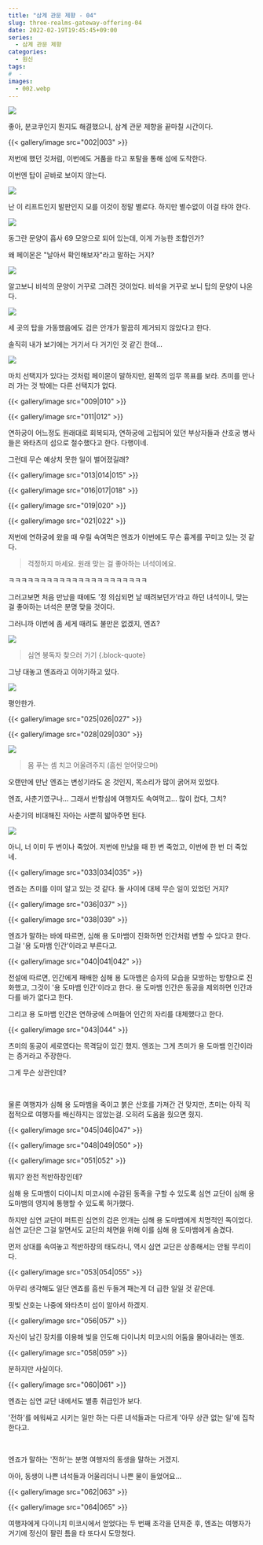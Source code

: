 ```yaml
---
title: "삼계 관문 제향 - 04"
slug: three-realms-gateway-offering-04
date: 2022-02-19T19:45:45+09:00
series:
  - 삼계 관문 제향
categories:
  - 원신
tags:
#  - 
images:
  - 002.webp
---
```


![](001.webp)

좋아, 분코쿠인지 뭔지도 해결했으니, 삼계 관문 제향을 끝마칠 시간이다.

{{< gallery/image src="002|003" >}}

저번에 했던 것처럼, 이번에도 거품을 타고 포탈을 통해 섬에 도착한다.

이번엔 탑이 곧바로 보이지 않는다.

![](004.webp)

난 이 리프트인지 발판인지 모를 이것이 정말 별로다. 하지만 별수없이 이걸 타야 한다.

![](005.webp)

동그란 문양이 흡사 69 모양으로 되어 있는데, 이게 가능한 조합인가?

왜 페이몬은 "날아서 확인해보자"라고 말하는 거지?

![](006.webp)

알고보니 비석의 문양이 거꾸로 그려진 것이었다. 비석을 거꾸로 보니 탑의 문양이 나온다.

![](007.webp)

세 곳의 탑을 가동했음에도 검은 안개가 말끔히 제거되지 않았다고 한다.

솔직히 내가 보기에는 거기서 다 거기인 것 같긴 한데...

![](008.webp)

마치 선택지가 있다는 것처럼 페이몬이 말하지만, 왼쪽의 임무 목표를 보라. 츠미를 만나러 가는 것 밖에는 다른 선택지가 없다.

{{< gallery/image src="009|010" >}}

{{< gallery/image src="011|012" >}}

연하궁이 어느정도 원래대로 회복되자, 연하궁에 고립되어 있던 부상자들과 산호궁 병사들은 와타츠미 섬으로 철수했다고 한다. 다행이네.

그런데 무슨 예상치 못한 일이 벌어졌길래?

{{< gallery/image src="013|014|015" >}}

{{< gallery/image src="016|017|018" >}}

{{< gallery/image src="019|020" >}}

{{< gallery/image src="021|022" >}}

저번에 연하궁에 왔을 때 우릴 속여먹은 엔죠가 이번에도 무슨 흉계를 꾸미고 있는 것 같다.

> 걱정하지 마세요. 원래 맞는 걸 좋아하는 녀석이에요.

ㅋㅋㅋㅋㅋㅋㅋㅋㅋㅋㅋㅋㅋㅋㅋㅋㅋㅋㅋㅋㅋㅋ

그러고보면 처음 만났을 때에도 '정 의심되면 날 때려보던가'라고 하던 녀석이니, 맞는 걸 좋아하는 녀석은 분명 맞을 것이다.

그러니까 이번에 좀 세게 때려도 불만은 없겠지, 엔죠?

![](023.webp)

> 심연 봉독자 찾으러 가기
{.block-quote}

그냥 대놓고 엔죠라고 이야기하고 있다.

![](024.webp)

평안한가.

{{< gallery/image src="025|026|027" >}}

{{< gallery/image src="028|029|030" >}}

![](031.webp)

> 몸 푸는 셈 치고 어울려주지 (흠씬 얻어맞으며)

오랜만에 만난 엔죠는 변성기라도 온 것인지, 목소리가 많이 굵어져 있었다.

엔죠, 사춘기였구나... 그래서 반항심에 여행자도 속여먹고... 많이 컸다, 그치?

사춘기의 비대해진 자아는 사뿐히 밟아주면 된다.

![](032.webp)

아니, 너 이미 두 번이나 죽었어. 저번에 만났을 때 한 번 죽었고, 이번에 한 번 더 죽었네.

{{< gallery/image src="033|034|035" >}}

엔죠는 츠미를 이미 알고 있는 것 같다. 둘 사이에 대체 무슨 일이 있었던 거지?

{{< gallery/image src="036|037" >}}

{{< gallery/image src="038|039" >}}

엔죠가 말하는 바에 따르면, 심해 용 도마뱀이 진화하면 인간처럼 변할 수 있다고 한다. 그걸 '용 도마뱀 인간'이라고 부른다고.

{{< gallery/image src="040|041|042" >}}

전설에 따르면, 인간에게 패배한 심해 용 도마뱀은 승자의 모습을 모방하는 방향으로 진화했고, 그것이 '용 도마뱀 인간'이라고 한다. 용 도마뱀 인간은 동공을 제외하면 인간과 다를 바가 없다고 한다.

그리고 용 도마뱀 인간은 연하궁에 스며들어 인간의 자리를 대체했다고 한다.

{{< gallery/image src="043|044" >}}

츠미의 동공이 세로였다는 목격담이 있긴 했지. 엔죠는 그게 츠미가 용 도마뱀 인간이라는 증거라고 주장한다.

그게 무슨 상관인데?

&nbsp;

물론 여행자가 심해 용 도마뱀을 죽이고 붉은 산호를 가져간 건 맞지만, 츠미는 아직 직접적으로 여행자를 배신하지는 않았는걸. 오히려 도움을 줬으면 줬지.

{{< gallery/image src="045|046|047" >}}

{{< gallery/image src="048|049|050" >}}

{{< gallery/image src="051|052" >}}

뭐지? 완전 적반하장인데?

심해 용 도마뱀이 다이니치 미코시에 수감된 동족을 구할 수 있도록 심연 교단이 심해 용 도마뱀의 영지에 통행할 수 있도록 허가했다.

하지만 심연 교단이 퍼트린 심연의 검은 안개는 심해 용 도마뱀에게 치명적인 독이었다. 심연 교단은 그걸 알면서도 교단의 체면을 위해 이를 심해 용 도마뱀에게 숨겼다.

먼저 상대를 속여놓고 적반하장의 태도라니, 역시 심연 교단은 상종해서는 안될 무리이다.

{{< gallery/image src="053|054|055" >}}

아무리 생각해도 일단 엔죠를 흠씬 두들겨 패는게 더 급한 일일 것 같은데.

핏빛 산호는 나중에 와타츠미 섬이 알아서 하겠지.

{{< gallery/image src="056|057" >}}

자신이 남긴 장치를 이용해 빛을 인도해 다이니치 미코시의 어둠을 몰아내라는 엔죠.

{{< gallery/image src="058|059" >}}

분하지만 사실이다.

{{< gallery/image src="060|061" >}}

엔죠는 심연 교단 내에서도 별종 취급인가 보다.

'전하'를 에워싸고 시키는 일만 하는 다른 녀석들과는 다르게 '아무 상관 없는 일'에 집착한다고.

&nbsp;

엔죠가 말하는 '전하'는 분명 여행자의 동생을 말하는 거겠지.

아아, 동생이 나쁜 녀석들과 어울리더니 나쁜 물이 들었어요...

{{< gallery/image src="062|063" >}}

{{< gallery/image src="064|065" >}}

여행자에게 다이니치 미코시에서 얻었다는 두 번째 조각을 던져준 후, 엔죠는 여행자가 거기에 정신이 팔린 틈을 타 또다시 도망쳤다.
